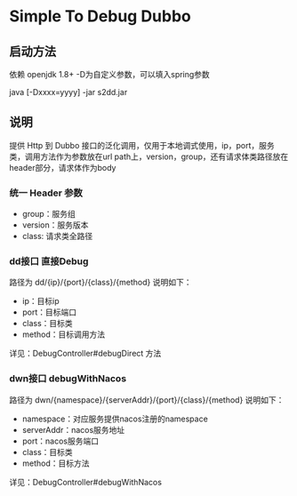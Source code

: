 # Simple To Debug Dubbo

## 启动方法

依赖 openjdk 1.8+ -D为自定义参数，可以填入spring参数

java [-Dxxxx=yyyy] -jar s2dd.jar


## 说明
提供 Http 到 Dubbo 接口的泛化调用，仅用于本地调式使用，ip，port，服务类，调用方法作为参数放在url path上，version，group，还有请求体类路径放在header部分，请求体作为body

### 统一 Header 参数
- group：服务组
- version：服务版本
- class: 请求类全路径

### dd接口 直接Debug
路径为 dd/{ip}/{port}/{class}/{method}
说明如下：
- ip：目标ip
- port：目标端口
- class：目标类
- method：目标调用方法

详见：DebugController#debugDirect 方法

### dwn接口 debugWithNacos
路径为 dwn/{namespace}/{serverAddr}/{port}/{class}/{method}
说明如下：
- namespace：对应服务提供nacos注册的namespace
- serverAddr：nacos服务地址
- port：nacos服务端口
- class：目标类
- method：目标方法

详见：DebugController#debugWithNacos
